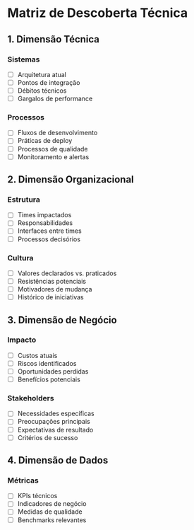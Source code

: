 # Matriz de Descoberta Técnica

## 1. Dimensão Técnica
### Sistemas
- [ ] Arquitetura atual
- [ ] Pontos de integração
- [ ] Débitos técnicos
- [ ] Gargalos de performance

### Processos
- [ ] Fluxos de desenvolvimento
- [ ] Práticas de deploy
- [ ] Processos de qualidade
- [ ] Monitoramento e alertas

## 2. Dimensão Organizacional
### Estrutura
- [ ] Times impactados
- [ ] Responsabilidades
- [ ] Interfaces entre times
- [ ] Processos decisórios

### Cultura
- [ ] Valores declarados vs. praticados
- [ ] Resistências potenciais
- [ ] Motivadores de mudança
- [ ] Histórico de iniciativas

## 3. Dimensão de Negócio
### Impacto
- [ ] Custos atuais
- [ ] Riscos identificados
- [ ] Oportunidades perdidas
- [ ] Benefícios potenciais

### Stakeholders
- [ ] Necessidades específicas
- [ ] Preocupações principais
- [ ] Expectativas de resultado
- [ ] Critérios de sucesso

## 4. Dimensão de Dados
### Métricas
- [ ] KPIs técnicos
- [ ] Indicadores de negócio
- [ ] Medidas de qualidade
- [ ] Benchmarks relevantes
